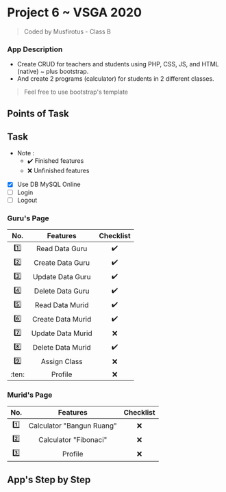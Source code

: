 # Project 6 ~ VSGA 2020
> Coded by Musfirotus - Class B
>
### App Description
*  Create CRUD for teachers and students using PHP, CSS, JS, and HTML (native) ~ plus bootstrap.
*  And create 2 programs (calculator) for students in 2 different classes.
> Feel free to use bootstrap's template

## Points of Task
## Task

* Note :
  + :heavy_check_mark: Finished features
  + :x: Unfinished features

- [x] Use DB MySQL Online
- [ ] Login
- [ ] Logout

### Guru's Page
| No.     | Features          | Checklist          |
| :-----: | :---------------: | :----------------: |
| :one:   | Read Data Guru    | :heavy_check_mark: |
| :two:   | Create Data Guru  | :heavy_check_mark: |
| :three: | Update Data Guru  | :heavy_check_mark: |
| :four:  | Delete Data Guru  | :heavy_check_mark: |
| :five:  | Read Data Murid   | :heavy_check_mark: |
| :six:   | Create Data Murid | :heavy_check_mark: |
| :seven: | Update Data Murid | :x: |
| :eight: | Delete Data Murid | :heavy_check_mark: |
| :nine:  | Assign Class      | :x: |
| :ten:   | Profile           | :x: |

### Murid's Page
| No.     | Features                  | Checklist          |
| :-----: | :-----------------------: | :----------------: |
| :one:   | Calculator "Bangun Ruang" | :x: |
| :two:   | Calculator "Fibonaci"     | :x: |
| :three: | Profile                   | :x: |

## App's Step by Step